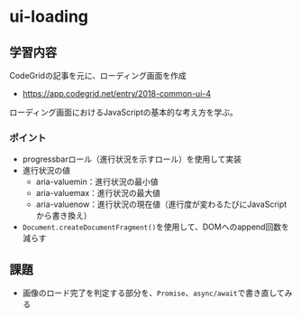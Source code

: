 # ui-loading

## 学習内容
CodeGridの記事を元に、ローディング画面を作成
- https://app.codegrid.net/entry/2018-common-ui-4

ローディング画面におけるJavaScriptの基本的な考え方を学ぶ。

### ポイント
- progressbarロール（進行状況を示すロール）を使用して実装
- 進行状況の値
    - aria-valuemin：進行状況の最小値
    - aria-valuemax：進行状況の最大値
    - aria-valuenow：進行状況の現在値（進行度が変わるたびにJavaScriptから書き換え）
- `Document.createDocumentFragment()`を使用して、DOMへのappend回数を減らす

## 課題
- 画像のロード完了を判定する部分を、`Promise`、`async/await`で書き直してみる